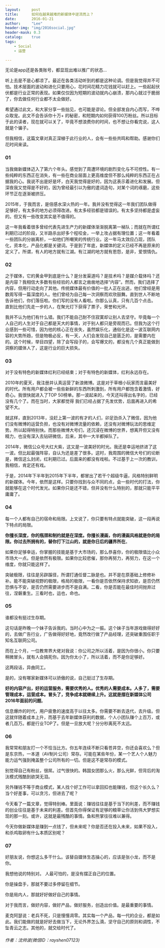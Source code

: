 ```yaml
---
layout:     post
title:      如何在越来越难的新媒体中逆流而上？
date:       2016-01-21
author:     "Lee"
header-img: "img/2016social.jpg"
header-mask: 0.3
catalog:    true
tags:
    - Social
    - 运营
    
---
```


无论是app还是各类账号，都显现出难以推广的状态...

听上去是不是心都凉了。最近在各类活动听到的都是这种论调。但是我觉得并不可怕。技术层面的波动和进化只要用心，花时间花精力花钱就可以赶上。一些起起伏伏都是行业正常的表现。如果仅仅因为短期的波动就内心崩溃，那内心就过于脆弱了，你去做任何行业都不太会做好。

希望通过此文，和大家分享一些拙见，也可能是谬论。但全部发自内心而写，不哗众取宠。此文不会告诉你十万+ 的秘密，和短期内如何获得100万粉丝。所以目标于此的读者，现在就可以关了，毕竟不想浪费你的时间，也不想让你看完说，这人就是个骗子。

但我相信，这篇文章对真正深植于此行业的人，会有一些些共鸣和帮助。感谢你们花时间来读。

### 01

当我做新媒体迈入了第六个年头。感觉到了周遭环境的剧烈变化与不可控性。有一些纯粹的东西正在消失，有一些在商业层面上更高维度但不那么纯粹的东西正在占据我的心。我说不出是好是坏，白天我觉得是好的，因为这表示着进化和发展。但深夜我又觉得是不好的，因为曾经最引以为傲的遣词造句，对某个词的琢磨，这些环节正在逐渐被挤压。

2015年，于我而言，是倍感水深火热的一年。我并没有觉得这一年我们团队做得足够好，有太多的地方必须得改进。有太多经验都是错误的。有太多坚持都是虚妄的。但又有一些改变其实是不值得的。

这一年我看着很多曾经代表先进生产力的新媒体渐渐脱离第一梯队；而就在所谓红利期已过的阶段，又半路杀出好多个程咬金，一举上攻占据有理位置；这一年看着一些团队的分崩离析，一如他们所嘲笑的传统行业。这一年马太效应凸现，团队化，资本化，产品化都是关键词。于是到了年底，新媒体的定义已经不再是原来的定义了。所谓，有人的地方就有江湖。有江湖的地方就有恩怨，是非，爱恨情仇。

### 02

之于媒体，它的黄金甲到底是什么？是分发渠道吗？是技术吗？是媒介载体吗？还是内容？我相信大多数有些经验的人都言之凿凿地选择“内容”。然而，我们选择了内容，但用行动走向了其他。传统媒体最有价值的一批人正在出逃，他们曾经是用数周写得一篇深度的人。他们曾经为自己每一次洞察而欢欣鼓舞。直到世人不断地告诉他们，你们落伍啦。你们写的没有人看啦。你那么认真，只有几百个点击。 直到比他们先走一步的人，在聚光灯下获得了票子，荣誉和光环。

我并不认为他们有什么错。我们不能自己耐不住寂寞却让别人去坚守。毕竟每一个人自己的人生对于自己都是天大的事情，对于别人都只是旁观而已。但我为这个行业感到一些可惜，因为他的核心正在丧失，虽然娱乐化，通俗化是这一波互联网内容的大势所趋，但是物极必反，有一天，人们会发现自己是匮乏的，是需要内在的。这个时候，举目四望，除了会写段子的，会写爆文的，都没有几个真正能做到洞察的媒体人了，这是行业的巨大损失。


### 03

对于没有特色的新媒体红利已经结束；对于有特色的新媒体，红利永远存在。

2010年的夏天，我注册并认真运营了新浪微博。这是对于草根小玩家而言最美好的时代。所有用户都会被一些些新鲜的东西所刺激到，所有用户都饱含着激情，好奇心。我很快就进入了TOP 50榜单。那一波起来的，今天还叫得出名字的，已经没有几个了。而在当时，大家都觉得 我们已经占据了先发优势，后面再进入的希望不大。

就这样，直到2013年，没赶上第一波的有才的人们，卯足劲杀入了微信，因为他们没有微博的运营负担，也没有对微博流量的依赖，还没有对微博玩法的思维定势。所以起得特别快。而那些微博大号们，还沉浸在微博的世界，想离开但又没有精力，也没有深入去钻研微信，后来，其中一大半都掉队了。

2014年，微信公众号大红大紫，这又是一波美好的时光。我还是幸运地挤进了这一波。但比起最强阵容，自认为还是差了很多。这时，我周围的微信大号们的论断是，微信这么封闭，红利期已过。后面来的都没有戏啦。不过基于上一次的教训，我相信，肯定还有戏。

于是，2014年下半年到2015年下半年，都冒出了若干个超级牛逼，风格特别鲜明的新媒体。今年，依然是这样。只要你找到与众不同的点，会一些时代的打法，你就能够在这个时代发光。如果你只是还不错，但并没有什么特别的，那就只能平平庸庸了。

### 04

每一个人都有自己的宿命和局限。上文说了，你只要有特点就能突破，这一段再说下特点的局限。

**你擅长深度，你的瓶颈和制约就是在深度。你擅长漫画，你的漫画风格就是你的局限。你过去所拥有的，替你打下江山的，就是你日后的疆界所在**。

如果你足够幸运，你掌握的技能是基于大市场的，那么恭喜你，你的极限值比小众市场大一点。但是依然有极限。如果你比较悲催，那你再努力，再努力，在这一个维度，你就只能这样了。

突破极限，往往是另辟蹊径，所谓打通任督二脉是也。并不是在原基础上修修补补。能不能突破视野的极限，格局的极限，一看你是否依然保持求知欲，是否仍然恐惧与不安，是否仍然需要进步而不是自满。二看，你是否能在最佳时间抛弃过往，涅磐重生。三看时也，运也，命也。

### 05

谁都没有挺过生存期。

这句话是昨晚一个妹子告诉我的。当时心中为之一振。这个妹子当年游戏做得好好的，去做广告行业，广告做得好好地，竟然改行做了产品经理，还突破重围任职于知名互联网公司。

而在上个月，一位教育界大佬对我说：你公司之所以活着，是因为你很小。你只要稍微冒头，就有人会搞死你。因为你太小了，所以活着，而不是你足够好。

这两段话，异曲同工。

是的，没有哪家新媒体可以骄傲的说，自己挺过了生存期。

**好的内容产出，好的运营服务，需要优秀的人。优秀的人需要成本。人多了，需要管理成本，运营成本。冒头了，竞争成本就继续上升。这就是摆在新媒体公司2016年面前的问题**。

信息爆炸的时代，用户疲惫的速度高于以往太多。你需要不断去迭代，去升级。但这就伴随着成本上升，而基于去年新媒体获利的数据，个人小团队赚个上百万，或者几百万。都是行业TOP了。但是一旦放大呢？分分秒离死不太远。

### 06

我常常和朋友打一个不恰当比方。你五年连续不断只看苍井空，你还会喜欢么？但是东京热，一本道（AV制片公司）常存。可能在某些年份，某一个艺人个人魅力能力运气强到掩盖整个公司所有的一切。但是这不是常存的模式。

别觉得自己有粉丝，很屌。过气很快的。韩国女团那么火，那么光鲜，但背后的淘汰模式残酷到欲哭无泪。

另外赚钱不等于商业模式，某人找个好工作可以拿回扣也能赚钱，但这个长久么？当个好差事，可以贪污，但进去了呢？

今天看了一篇文章，觉得特别棒。里面说：赚钱往往是基于当下的利差，而不赚钱的创业往往是基于未来的利差。但首先你得保证有足够的粮草让你活到伟大梦想实现的那一刻。或许，这就是最残酷的事情。鱼和熊掌往往难以兼得。

今天你做新媒体是赚到一点钱了，但未来呢？你是否还在投入未来，如果不投入，和杀鸡取卵有什么本质区别呢？

### 07

好朋友说，你想这么多干什么。该替自媒体生态操心的，应该是张小龙，而不是你。

我想他说的特别对。 人最可怕的，是没有摆正自己的位置。

你是操盘手，那就不要过多停留在细节。

你是局内人，那就好好做好自己的事情。

对于我而言，做好内容，做好产品，做好服务，创造出价值。是最重要的事情。

麦克阿瑟说：老兵不死，只是慢慢凋零。其实每一个产品，每一代的企业，都是如此。我们能做的就是好好去做当下，无论外界怎么滴，坚守自己的原则和调性，不坠青云之志。其他的，就交给时代了。

###### 作者：沈帅波(微信ID：rayshen07123)